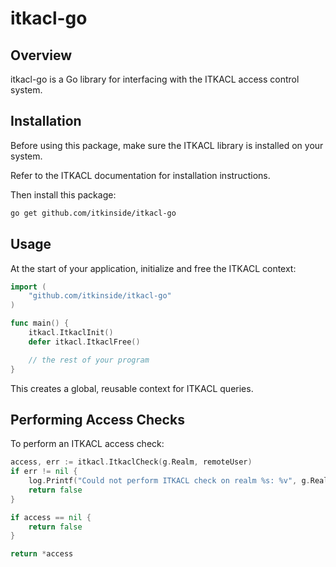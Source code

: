 # itkacl-go

## Overview

itkacl-go is a Go library for interfacing with the ITKACL access control system.

## Installation

Before using this package, make sure the ITKACL library is installed on your system.

Refer to the ITKACL documentation for installation instructions.

Then install this package:

```bash
go get github.com/itkinside/itkacl-go
```

## Usage

At the start of your application, initialize and free the ITKACL context:

```go
import (
	"github.com/itkinside/itkacl-go"
)

func main() {
	itkacl.ItkaclInit()
	defer itkacl.ItkaclFree()

	// the rest of your program
}
```

This creates a global, reusable context for ITKACL queries.

## Performing Access Checks

To perform an ITKACL access check:

```go
access, err := itkacl.ItkaclCheck(g.Realm, remoteUser)
if err != nil {
	log.Printf("Could not perform ITKACL check on realm %s: %v", g.Realm, err)
	return false
}

if access == nil {
	return false
}

return *access
```
